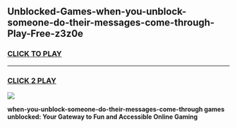 
## Unblocked-Games-when-you-unblock-someone-do-their-messages-come-through-Play-Free-z3z0e
<h3>
<a href="https://premium76.site?title=when-you-unblock-someone-do-their-messages-come-through&ref=18A1">CLICK TO PLAY</a></h3>
<hr>

<h3>
<a href="https://premium76.site?title=when-you-unblock-someone-do-their-messages-come-through&ref=18A1">CLICK 2 PLAY</a>
  
</h3>

<a href="https://premium76.site?title=when-you-unblock-someone-do-their-messages-come-through&ref=18A1"><img src="https://clearcache.store/games.png"></a>


**when-you-unblock-someone-do-their-messages-come-through games unblocked: Your Gateway to Fun and Accessible Online Gaming**
